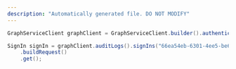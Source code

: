 ```yaml
---
description: "Automatically generated file. DO NOT MODIFY"
---
```

<!-- markdownlint-disable MD041 -->

```java
GraphServiceClient graphClient = GraphServiceClient.builder().authenticationProvider( authProvider ).buildClient();

SignIn signIn = graphClient.auditLogs().signIns("66ea54eb-6301-4ee5-be62-ff5a759b0100")
    .buildRequest()
    .get();
```
